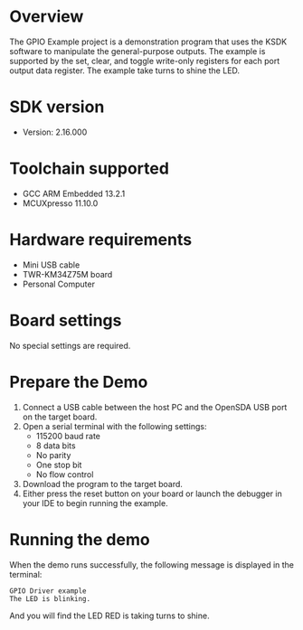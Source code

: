 Overview
========
The GPIO Example project is a demonstration program that uses the KSDK software to manipulate the general-purpose
outputs.
The example is supported by the set, clear, and toggle write-only registers for each port output data register. The 
example take turns to shine the LED.


SDK version
===========
- Version: 2.16.000

Toolchain supported
===================
- GCC ARM Embedded  13.2.1
- MCUXpresso  11.10.0

Hardware requirements
=====================
- Mini USB cable
- TWR-KM34Z75M board
- Personal Computer

Board settings
==============
No special settings are required.

Prepare the Demo
================
1.  Connect a USB cable between the host PC and the OpenSDA USB port on the target board.
2.  Open a serial terminal with the following settings:
    - 115200 baud rate
    - 8 data bits
    - No parity
    - One stop bit
    - No flow control
3. Download the program to the target board.
4. Either press the reset button on your board or launch the debugger in your IDE to begin running the example.

Running the demo
================
When the demo runs successfully, the following message is displayed in the terminal:
~~~~~~~~~~~~~~~~~~~~~~~~~~~~~~~~~~~
GPIO Driver example
The LED is blinking.
~~~~~~~~~~~~~~~~~~~~~~~~~~~~~~~~~~~
And you will find the LED RED is taking turns to shine.
